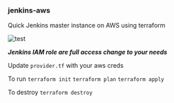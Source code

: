 ### jenkins-aws
Quick Jenkins master instance on AWS using terraform

![test](AWS-EC2-Lambda.png)

***Jenkins IAM role are full access change to your needs***

Update ```provider.tf``` with your aws creds

To run ```terraform init``` ```terraform plan``` ```terraform apply```

To destroy ```terraform destroy```


